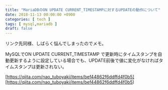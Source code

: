 ```yaml
---
title: "MariaDBのON UPDATE CURRENT_TIMESTAMPに対するUPDATEの動作について"
date: 2018-11-13 00:00:00 +0900
categories: [ tech ]
tags: [ mysql,mariadb ]
draft: false
---
```


リンク先同様、しばらく悩んでしまったのでメモ。

MySQLでON UPDATE CURRENT_TIMESTAMP で更新時にタイムスタンプを自動更新するように設定している場合でも、UPDATE前後で値に変化がなければタイムスタンプは更新されない。

[https://qiita.com/nao_tuboyaki/items/bef44862f6ddffd4f0b5][https://qiita.com/nao_tuboyaki/items/bef44862f6ddffd4f0b5)
